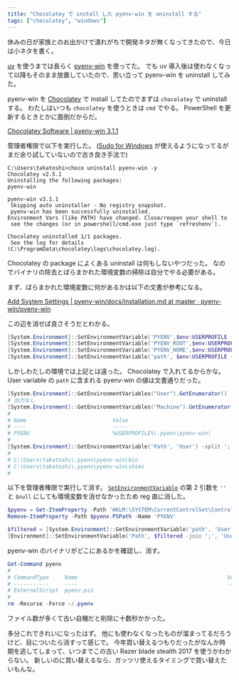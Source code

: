 ```yaml
---
title: "Chocolatey で install した pyenv-win を uninstall する"
tags: ["chocolatey", "windows"]
---
```


休みの日が家族とのお出かけで潰れがちで開発ネタが無くなってきたので、今日は小ネタを書く。

[uv](https://github.com/astral-sh/uv) を使うまでは長らく [pyenv-win](https://github.com/pyenv-win/pyenv-win) を使ってた。
でも uv 導入後は使わなくなって以降もそのまま放置していたので、思い立って pyenv-win を uninstall してみた。

pyenv-win を [Chocolatey](https://chocolatey.org/) で install してたのでまずは `chocolatey` で uninstall する。
わたしはいつも `chocolatey` を使うときは `cmd` でやる。 PowerShell を更新するときとかに面倒だからだ。

[Chocolatey Software | pyenv-win 3.1.1](https://community.chocolatey.org/packages/pyenv-win)

管理者権限で以下を実行した。
([Sudo for Windows](https://learn.microsoft.com/en-us/windows/advanced-settings/sudo/) が使えるようになってるがまだ余り試していないので古き良き手法で)

```plaintext
C:\Users\takatoshi>choco uninstall pyenv-win -y
Chocolatey v2.5.1
Uninstalling the following packages:
pyenv-win

pyenv-win v3.1.1
 Skipping auto uninstaller - No registry snapshot.
 pyenv-win has been successfully uninstalled.
Environment Vars (like PATH) have changed. Close/reopen your shell to
 see the changes (or in powershell/cmd.exe just type `refreshenv`).

Chocolatey uninstalled 1/1 packages.
 See the log for details (C:\ProgramData\chocolatey\logs\chocolatey.log).
```

Chocolatey の package によくある uninstall は何もしないやつだった。
なのでバイナリの除去とばらまかれた環境変数の掃除は自分でやる必要がある。

まず、ばらまかれた環境変数に何があるかは以下の文書が参考になる。

[Add System Settings | pyenv-win/docs/installation.md at master · pyenv-win/pyenv-win](https://github.com/pyenv-win/pyenv-win/blob/a22a0e2415ef0f9e7a95ce6e2aede468b18658ec/docs/installation.md#add-system-settings)

この辺を消せば良さそうだとわかる。

```powershell
[System.Environment]::SetEnvironmentVariable('PYENV',$env:USERPROFILE + "\.pyenv\pyenv-win\","User")
[System.Environment]::SetEnvironmentVariable('PYENV_ROOT',$env:USERPROFILE + "\.pyenv\pyenv-win\","User")
[System.Environment]::SetEnvironmentVariable('PYENV_HOME',$env:USERPROFILE + "\.pyenv\pyenv-win\","User")
[System.Environment]::SetEnvironmentVariable('path', $env:USERPROFILE + "\.pyenv\pyenv-win\bin;" + $env:USERPROFILE + "\.pyenv\pyenv-win\shims;" + [System.Environment]::GetEnvironmentVariable('path', "User"),"User")
```

しかしわたしの環境では上記とは違った。 Chocolatey で入れてるからかな。
User variable の `path` に含まれる pyenv-win の値は文書通りだった。

```powershell
[System.Environment]::GetEnvironmentVariables("User").GetEnumerator() | ? Name -Like pyenv
# 出力なし
[System.Environment]::GetEnvironmentVariables("Machine").GetEnumerator() | ? Name -Like pyenv
#
# Name                           Value
# ----                           -----
# PYENV                          %USERPROFILE%\.pyenv\pyenv-win\
#
[System.Environment]::GetEnvironmentVariable('Path', 'User') -split ';' | ? {$_ -match 'pyenv'}
#
# C:\Users\takatoshi\.pyenv\pyenv-win\bin
# C:\Users\takatoshi\.pyenv\pyenv-win\shims
#
```

以下を管理者権限で実行して消す。
[`SetEnvironmentVariable`](https://learn.microsoft.com/en-us/dotnet/api/system.environment.setenvironmentvariable?view=net-9.0) の第 2 引数を `''` と `$null` にしても環境変数を消せなかったため reg 直に消した。

```powershell
$pyenv = Get-ItemProperty -Path 'HKLM:\SYSTEM\CurrentControlSet\Control\Session Manager\Environment' -Name 'PYENV'
Remove-ItemProperty -Path $pyenv.PSPath -Name 'PYENV'

$filtered = [System.Environment]::GetEnvironmentVariable('path', 'User') -split ';' | ? {$_ -notmatch 'pyenv'}
[Environment]::SetEnvironmentVariable('Path', $filtered -join ';', 'User')
```

pyenv-win のバイナリがどこにあるかを確認し、消す。

```powershell
Get-Command pyenv
#
# CommandType     Name                                               Version    Source
# -----------     ----                                               -------    ------
# ExternalScript  pyenv.ps1                                                     C:\Users\takatoshi\.pyenv\pyenv-win\bin\pyenv.ps1
#
rm -Recurse -Force ~/.pyenv
```

ファイル数が多くて古い自機だと削除に十数秒かかった。

多分これできれいになったはず。
他にも使わなくなったものが溜まってるだろうけど、目についたら消すって感じで。
今年買い替えるつもりだったがなんか時期を逃してしまって、いつまでこの古い Razer blade stealth 2017 を使うかわからない。
新しいのに買い替えるなら、ガッツリ使えるタイミングで買い替えたいもんな。
